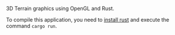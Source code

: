 3D Terrain graphics using OpenGL and Rust.

To compile this application, you need to [install rust](https://www.rust-lang.org/tools/install) and execute the command `cargo run`.
